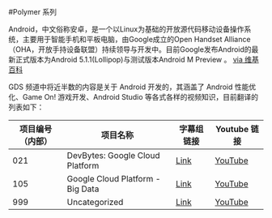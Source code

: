 #Polymer 系列

Android，中文俗称安卓，是一个以Linux为基础的开放源代码移动设备操作系统，主要用于智能手机和平板电脑，由Google成立的Open Handset Alliance（OHA，开放手持设备联盟）持续领导与开发中。目前Google发布Android的最新正式版本为Android 5.1.1(Lollipop)与测试版本Android M Preview 。 [via 维基百科](http://https://zh.wikipedia.org/wiki/Android)

GDS 频道中将近半数的内容是关于 Android 开发的，其涵盖了 Android 性能优化、Game On! 游戏开发、Android Studio 等各式各样的视频知识，目前翻译的列表如下：

| 项目编号（内部） | 项目名称 | 字幕组链接 | Youtube 链接  |
| ---- | ---- | ---- | ---- |
|  021 | DevBytes: Google Cloud Platform  | [Link](http://pub.gfansub.com/Cloud/021-Devbytes-Google-Cloud-Platform/index.html) | [YouTube](https://www.youtube.com/playlist?list=PLOU2XLYxmsILr4jbLsRec0SIVZOUk9hn0) |
|  105 | Google Cloud Platform - Big Data  | [Link](http://pub.gfansub.com/Cloud/105-Google-Cloud-Platform-Big-Data/index.html) | [YouTube](https://www.youtube.com/playlist?list=PLOU2XLYxmsIKk5-eHOvuTwJvMkbV1DyUW) |
|  999 | Uncategorized | [Link](http://pub.gfansub.com/Cloud/999-Uncategorized/index.html) | [YouTube](https://) |

